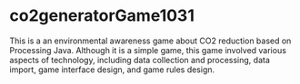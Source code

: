 # co2generatorGame1031

This is a an environmental awareness game about CO2 reduction based on Processing Java. 
Although it is a simple game, this game involved various aspects of technology, including data collection and processing, data import, game interface design, and game rules design. 


